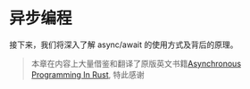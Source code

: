 # 异步编程

接下来，我们将深入了解 async/await 的使用方式及背后的原理。

> 本章在内容上大量借鉴和翻译了原版英文书籍[Asynchronous Programming In Rust](https://rust-lang.github.io/async-book/01_getting_started/01_chapter.html), 特此感谢
